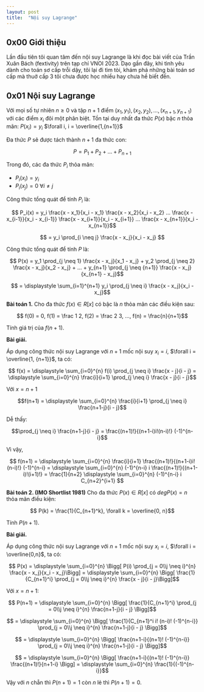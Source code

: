 ```yaml
---
layout: post
title:  "Nội suy Lagrange"
---
```


## 0x00 Giới thiệu 

Lần đầu tiên tôi quan tâm đến nội suy Lagrange là khi đọc bài viết của Trần Xuân Bách (fextivity) trên tạp chí VNOI 2023. Dạo gần đây, khi tình yêu dành cho toán sơ cấp trỗi dậy, tôi lại đi tìm tòi, khám phá những bài toán sơ cấp mà thuở cấp 3 tôi chưa được học nhiều hay chưa hề biết đến. 

## 0x01 Nội suy Lagrange 

Với mọi số tự nhiên $n \geq 0$ và tập $n + 1$ điểm $(x_1,y_1), (x_2,y_2), ..., (x_{n+1}, y_{n+1})$ với các điểm $x_i$ đôi một phân biệt. Tồn tại duy nhất đa thức $P(x)$ bậc $n$ thỏa mãn: $P(x_i) = y_i$ $\forall i, i = \overline{1,{n+1}}$ 

Đa thức $P$ sẽ được tách thành $n + 1$ đa thức con: 

$$ P = P_1 + P_2 + ... + P_{n+1} $$

Trong đó, các đa thức $P_i$ thỏa mãn: 
- $P_i(x_i) = y_i$
- $P_i(x_j) = 0$ $\forall i \neq j$

Công thức tổng quát để tính $P_i$ là: 

$$ P_i(x) = y_i \frac{x - x_1}{x_i - x_1} \frac{x - x_2}{x_i - x_2} ... \frac{x - x_{i-1}}{x_i - x_{i-1}} \frac{x - x_{i+1}}{x_i - x_{i+1}} ... \frac{x - x_{n+1}}{x_i - x_{n+1}}$$

$$ = y_i \prod_{i \neq j} \frac{x - x_j}{x_i - x_j} $$

Công thức tổng quát để tính $P$ là: 

$$ P(x) = y_1 \prod_{j \neq 1} \frac{x - x_j}{x_1 - x_j} + y_2 \prod_{j \neq 2} \frac{x - x_j}{x_2 - x_j} + ... + y_{n+1} \prod_{j \neq {n+1}} \frac{x - x_j}{x_{n+1} - x_j}$$

$$ = \displaystyle \sum_{i=1}^{n+1} y_i \prod_{j \neq i} \frac{x - x_j}{x_i - x_j}$$

**Bài toán 1.** Cho đa thức $f(x) \in R[x]$ có bậc là $n$ thỏa mãn các điều kiện sau: 

$$ f(0) = 0, f(1) = \frac 1 2, f(2) = \frac 2 3, ..., f(n) = \frac{n}{n+1}$$

Tính giá trị của $f(n+1)$.

**Bài giải.** 

Áp dụng công thức nội suy Lagrange với $n+1$ mốc nội suy $x_i = i,$ $\forall i = \overline{1, {n+1}}$, ta có: 

$$ f(x) = \displaystyle \sum_{i=0}^{n} f(i) \prod_{j \neq i} \frac{x - j}{i - j} = \displaystyle \sum_{i=0}^{n} \frac{i}{i+1} \prod_{j \neq i} \frac{x - j}{i - j}$$

Với $x = n+1$ 

$$f(n+1) = \displaystyle \sum_{i=0}^{n} \frac{i}{i+1} \prod_{j \neq i} \frac{n+1-j}{i - j}$$

Dễ thấy:

$$\prod_{j \neq i} \frac{n+1-j}{i - j} = \frac{(n+1)!}{(n+1-i)i!(n-i)!} (-1)^{n-i}$$

Vì vậy, 

$$ f(n+1) = \displaystyle \sum_{i=0}^{n} \frac{i}{i+1} \frac{(n+1)!}{(n+1-i)i!(n-i)!} (-1)^{n-i} = \displaystyle \sum_{i=0}^{n} (-1)^{n-i} i \frac{(n+1)!}{(n+1-i)!(i+1)!} = \frac{1}{n+2} \displaystyle \sum_{i=0}^{n} (-1)^{n-i} i C_{n+2}^{i+1} $$

**Bài toán 2. (IMO Shortlist 1981)** Cho đa thức $P(x) \in R[x]$ có $degP(x) = n$ thỏa mãn điều kiện:

$$ P(k) = \frac{1}{C_{n+1}^k}, \forall k = \overline{0, n}$$

Tính $P(n+1)$. 

**Bài giải.** 

Áp dụng công thức nội suy Lagrange với $n+1$ mốc nội suy $x_i = i,$ $\forall i = \overline{0,n}$, ta có: 

$$ P(x) = \displaystyle \sum_{i=0}^{n} \Bigg[ P(i) \prod_{j = 0\\j \neq i}^{n} \frac{x - x_j}{x_i - x_j}\Bigg] = \displaystyle \sum_{i=0}^{n} \Bigg[ \frac{1}{C_{n+1}^i} \prod_{j = 0\\j \neq i}^{n} \frac{x - j}{i - j}\Bigg]$$

Với $x=n+1$: 

$$ P(n+1) = \displaystyle \sum_{i=0}^{n} \Bigg[ \frac{1}{C_{n+1}^i} \prod_{j = 0\\j \neq i}^{n} \frac{n+1-j}{i - j} \Bigg]$$

$$ = \displaystyle \sum_{i=0}^{n} \Bigg[ \frac{1}{C_{n+1}^i i! (n-i)! (-1)^{n-i}} \prod_{j = 0\\j \neq i}^{n} \frac{n+1-j}{i - j} \Bigg]$$

$$ = \displaystyle \sum_{i=0}^{n} \Bigg[ \frac{n+1-i}{(n+1)! (-1)^{n-i}} \prod_{j = 0\\j \neq i}^{n} \frac{n+1-j}{i - j} \Bigg]$$

$$ = \displaystyle \sum_{i=0}^{n} \Bigg[ \frac{n+1-i}{(n+1)! (-1)^{n-i}} \frac{(n+1)!}{n+1-i} \Bigg] = \displaystyle \sum_{i=0}^{n} \frac{1}{(-1)^{n-i}}$$

Vậy với $n$ chẵn thì $P(n+1) = 1$ còn $n$ lẻ thì $P(n+1) = 0$. 